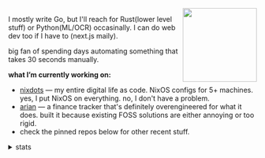 <img src="https://i.imgur.com/Wko0YCY.png" align="right" width="150">

I mostly write Go, but I'll reach for Rust(lower level stuff) or Python(ML/OCR) occasinally. I can do web dev too if I have to (next.js maily).  

big fan of spending days automating something that takes 30 seconds manually.

**what I’m currently working on:**
- [nixdots](https://github.com/xhos/nixdots) — my entire digital life as code. NixOS configs for 5+ machines. yes, I put NixOS on everything. no, I don't have a problem.  
- [arian](https://github.com/xhos/ariand) — a finance tracker that's definitely overengineered for what it does. built it because existing FOSS solutions are either annoying or too rigid.  
- check the pinned repos below for other recent stuff.

<details>
<summary>stats</summary>
<br>
<div align="center" style="display: flex; justify-content: center;">
    <img height="180px" src="https://github-readme-stats.vercel.app/api?username=xhos&theme=tokyonight&show_icons=true&hide_border=true&count_private=true"/>
    <img height="180px" src="https://github-readme-stats.vercel.app/api/top-langs/?username=xhos&theme=tokyonight&show_icons=true&hide_border=true&layout=compact"/>
</div>
</details>
